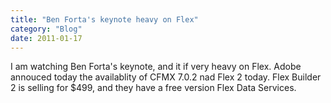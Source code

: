 ```yaml
---
title: "Ben Forta's keynote heavy on Flex"
category: "Blog"
date: 2011-01-17
---
```



I am watching Ben Forta's keynote, and it if very heavy on Flex. Adobe annouced today the availablity of CFMX 7.0.2 nad Flex 2 today. Flex Builder 2 is selling for $499, and they have a free version Flex Data Services.